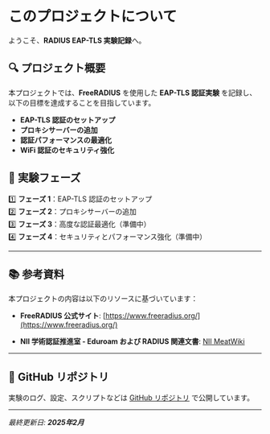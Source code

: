 # このプロジェクトについて

ようこそ、**RADIUS EAP-TLS 実験記録**へ。

## 🔍 プロジェクト概要
本プロジェクトでは、**FreeRADIUS** を使用した **EAP-TLS 認証実験** を記録し、以下の目標を達成することを目指しています。

- **EAP-TLS 認証のセットアップ**
- **プロキシサーバーの追加**
- **認証パフォーマンスの最適化**
- **WiFi 認証のセキュリティ強化**

## 📌 実験フェーズ
1️⃣ **フェーズ 1**：EAP-TLS 認証のセットアップ  
2️⃣ **フェーズ 2**：プロキシサーバーの追加  
3️⃣ **フェーズ 3**：高度な認証最適化（準備中）  
4️⃣ **フェーズ 4**：セキュリティとパフォーマンス強化（準備中）

---

## 📚 参考資料
本プロジェクトの内容は以下のリソースに基づいています：


- **FreeRADIUS 公式サイト**: [https://www.freeradius.org/](https://www.freeradius.org/)


- **NII 学術認証推進室 - Eduroam および RADIUS 関連文書**: [NII MeatWiki](https://meatwiki.nii.ac.jp/confluence/pages/viewpage.action?pageId=94340973)

---


## 🔗 GitHub リポジトリ
実験のログ、設定、スクリプトなどは [GitHub リポジトリ](https://github.com/yangxir/RADIUS-EAPTLS-EXP) で公開しています。

---
_最終更新日: **2025年2月**_
